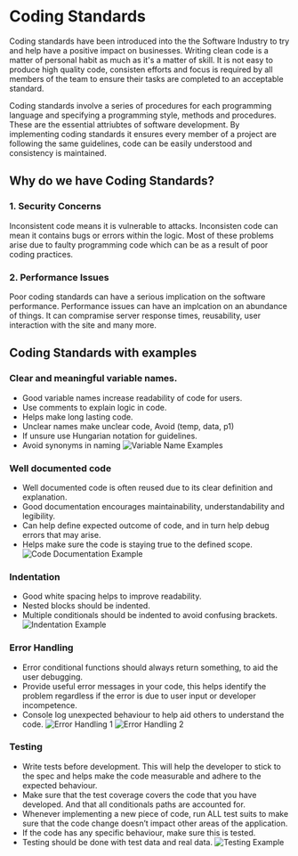 # Coding Standards
Coding standards have been introduced into the the Software Industry to try and help have a positive impact on businesses. Writing clean code is a matter of personal habit as much as it's a matter of skill.
It is not easy to produce high quality code, consisten efforts and focus is required by all members of the team to ensure their tasks are completed to an acceptable standard.

Coding standards involve a series of procedures for each programming language and specifying a programming style, methods and procedures. These are the essential attriubtes of software development. By implementing coding standards it ensures every member of a project are following the same guidelines, code can be easily understood and consistency is maintained. 

## Why do we have Coding Standards?
### 1. Security Concerns 
Inconsistent code means it is vulnerable to attacks. Inconsisten code can mean it contains bugs or errors within the logic. Most of these problems arise due to faulty programming code which can be as a result of poor coding practices. 

### 2. Performance Issues
Poor coding standards can have a serious implication on the software performance. Performance issues can have an implcation on an abundance of things. It can compramise server response times, reusability, user interaction with the site and many more.


## Coding Standards with examples
### Clear and meaningful variable names.
-	Good variable names increase readability of code for users.
-	Use comments to explain logic in code.
-	Helps make long lasting code.
-	Unclear names make unclear code, Avoid (temp, data, p1)
-	If unsure use Hungarian notation for guidelines.
-	Avoid synonyms in naming 
![Variable Name Examples](https://present5.com/presentation/6959192061c9a298410d3d3fc2b8e790/image-5.jpg)


### Well documented code
-	Well documented code is often reused due to its clear definition and explanation.
-	Good documentation encourages maintainability, understandability and legibility.
-	Can help define expected outcome of code, and in turn help debug errors that may arise.
-	Helps make sure the code is staying true to the defined scope.
![Code Documentation Example](https://cdn.tutsplus.com/net/uploads/legacy/516_code/readable_code_1.png)


### Indentation
-	Good white spacing helps to improve readability.
-	Nested blocks should be indented.
-	Multiple conditionals should be indented to avoid confusing brackets.
![Indentation Example](https://cloud.netlifyusercontent.com/assets/344dbf88-fdf9-42bb-adb4-46f01eedd629/ccd3815d-299e-490e-81ca-4fb02c8209b9/cleancode-3.png)


### Error Handling
-	Error conditional functions should always return something, to aid the user debugging.
-	Provide useful error messages in your code, this helps identify the problem regardless if the error is due to user input or developer incompetence.
-	Console log unexpected behaviour to help aid others to understand the code.
![Error Handling 1](https://res.cloudinary.com/dchysltjf/image/upload/f_auto,q_auto:best/v1574436354/error3.png)
![Error Handling 2](https://dab1nmslvvntp.cloudfront.net/wp-content/uploads/2011/12/error-handling-04.png)


### Testing
-	Write tests before development. This will help the developer to stick to the spec and helps make the code measurable and adhere to the expected behaviour.
-	Make sure that the test coverage covers the code that you have developed. And that all conditionals paths are accounted for.
-	Whenever implementing a new piece of code, run ALL test suits to make sure that the code change doesn’t impact other areas of the application.
-	If the code has any specific behaviour, make sure this is tested.
-	Testing should be done with test data and real data.
![Testing Example](https://images.slideplayer.com/25/8082700/slides/slide_24.jpg)

